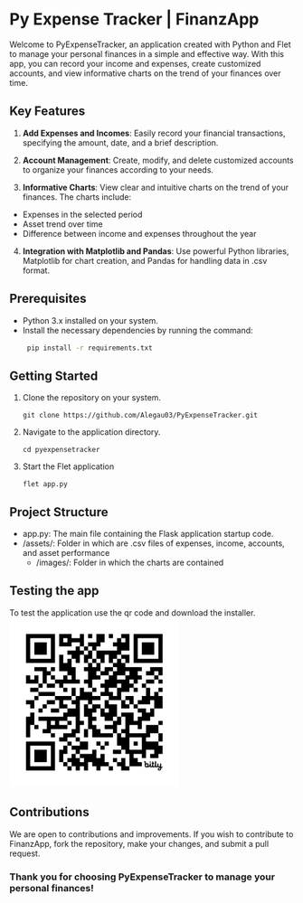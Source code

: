 # Py Expense Tracker | FinanzApp
Welcome to PyExpenseTracker, an application created with Python and Flet to manage your personal finances in a simple and effective way. With this app, you can record your income and expenses, create customized accounts, and view informative charts on the trend of your finances over time.

## Key Features
1. **Add Expenses and Incomes**: Easily record your financial transactions, specifying the amount, date, and a brief description.


2. **Account Management**: Create, modify, and delete customized accounts to organize your finances according to your needs.


3. **Informative Charts**: View clear and intuitive charts on the trend of your finances. The charts include:
  - Expenses in the selected period
  - Asset trend over time
  - Difference between income and expenses throughout the year  
  
   
4. **Integration with Matplotlib and Pandas**: Use powerful Python libraries, Matplotlib for chart creation, and Pandas for handling data in .csv format.

## Prerequisites
- Python 3.x installed on your system.
- Install the necessary dependencies by running the command:
  ```bash
   pip install -r requirements.txt 

## Getting Started
1. Clone the repository on your system.
   ```
   git clone https://github.com/Alegau03/PyExpenseTracker.git
2. Navigate to the application directory.
   ```
   cd pyexpensetracker
3. Start the Flet application
   ```
   flet app.py
## Project Structure
- app.py: The main file containing the Flask application startup code.
- /assets/: Folder in which are .csv files of expenses, income, accounts, and asset performance
  - /images/: Folder in which the charts are contained

## Testing the app
To test the application use the qr code and download the installer.<br>
<img src="https://github.com/Alegau03/Py-Expense-Tracker/blob/main/PyExpenseTracker/qrcode.png" alt="Testo alternativo dell'immagine" width="300"> <br>



## Contributions
We are open to contributions and improvements. If you wish to contribute to FinanzApp, fork the repository, make your changes, and submit a pull request.

### Thank you for choosing PyExpenseTracker to manage your personal finances!
